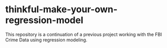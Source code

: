 # thinkful-make-your-own-regression-model
This repository is a continuation of a previous project working with the FBI Crime Data using regression modeling.
